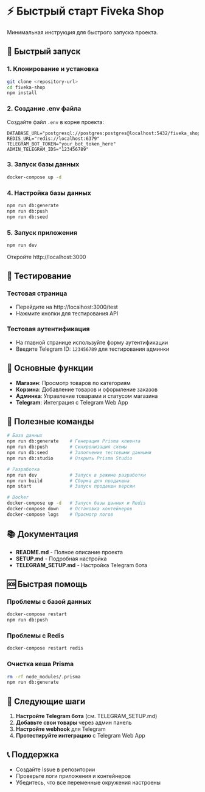 # ⚡ Быстрый старт Fiveka Shop

Минимальная инструкция для быстрого запуска проекта.

## 🚀 Быстрый запуск

### 1. Клонирование и установка
```bash
git clone <repository-url>
cd fiveka-shop
npm install
```

### 2. Создание .env файла
Создайте файл `.env` в корне проекта:
```env
DATABASE_URL="postgresql://postgres:postgres@localhost:5432/fiveka_shop"
REDIS_URL="redis://localhost:6379"
TELEGRAM_BOT_TOKEN="your_bot_token_here"
ADMIN_TELEGRAM_IDS="123456789"
```

### 3. Запуск базы данных
```bash
docker-compose up -d
```

### 4. Настройка базы данных
```bash
npm run db:generate
npm run db:push
npm run db:seed
```

### 5. Запуск приложения
```bash
npm run dev
```

Откройте http://localhost:3000

## 🧪 Тестирование

### Тестовая страница
- Перейдите на http://localhost:3000/test
- Нажмите кнопки для тестирования API

### Тестовая аутентификация
- На главной странице используйте форму аутентификации
- Введите Telegram ID: `123456789` для тестирования админки

## 📱 Основные функции

- **Магазин**: Просмотр товаров по категориям
- **Корзина**: Добавление товаров и оформление заказов
- **Админка**: Управление товарами и статусом магазина
- **Telegram**: Интеграция с Telegram Web App

## 🔧 Полезные команды

```bash
# База данных
npm run db:generate    # Генерация Prisma клиента
npm run db:push        # Синхронизация схемы
npm run db:seed        # Заполнение тестовыми данными
npm run db:studio      # Открыть Prisma Studio

# Разработка
npm run dev            # Запуск в режиме разработки
npm run build          # Сборка для продакшна
npm start              # Запуск продакшн версии

# Docker
docker-compose up -d   # Запуск базы данных и Redis
docker-compose down    # Остановка контейнеров
docker-compose logs    # Просмотр логов
```

## 📚 Документация

- **README.md** - Полное описание проекта
- **SETUP.md** - Подробная настройка
- **TELEGRAM_SETUP.md** - Настройка Telegram бота

## 🆘 Быстрая помощь

### Проблемы с базой данных
```bash
docker-compose restart
npm run db:push
```

### Проблемы с Redis
```bash
docker-compose restart redis
```

### Очистка кеша Prisma
```bash
rm -rf node_modules/.prisma
npm run db:generate
```

## 🎯 Следующие шаги

1. **Настройте Telegram бота** (см. TELEGRAM_SETUP.md)
2. **Добавьте свои товары** через админ панель
3. **Настройте webhook** для Telegram
4. **Протестируйте интеграцию** с Telegram Web App

## 📞 Поддержка

- Создайте Issue в репозитории
- Проверьте логи приложения и контейнеров
- Убедитесь, что все переменные окружения настроены
